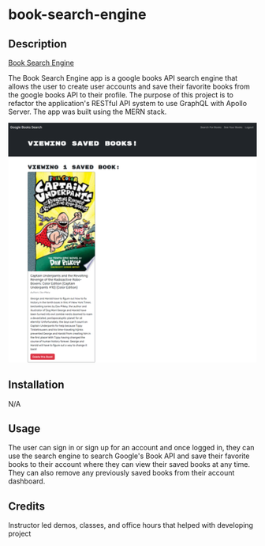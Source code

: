 # book-search-engine

## Description

[Book Search Engine](https://powerful-plains-91663-dc3b953e4405.herokuapp.com/)

The Book Search Engine app is a google books API search engine that allows the user to create user accounts and save their favorite books from the google books API to their profile. The purpose of this project is to refactor the application's RESTful API system to use GraphQL with Apollo Server. The app was built using the MERN stack.

![Book Search Engine](./client/src/assets/React-Book-Search-Engine.png)

## Installation

N/A

## Usage

The user can sign in or sign up for an account and once logged in, they can use the search engine to search Google's Book API and save their favorite books to their account where they can view their saved books at any time. They can also remove any previously saved books from their account dashboard.

## Credits
Instructor led demos, classes, and office hours that helped with developing project